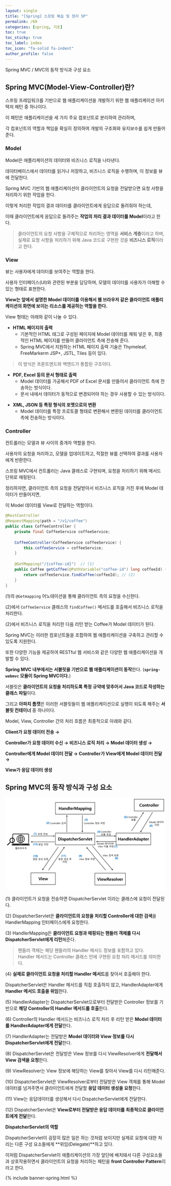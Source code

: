 ```yaml
---
layout: single
title: "[Spring] 스프링 복습 및 정리 5P"
permalink: /69
categories: [spring, 기초]
toc: true
toc_sticky: true
toc_label: index
toc_icon: "fa-solid fa-indent"
author_profile: false
---
```

Spring MVC / MVC의 동작 방식과 구성 요소

<div class="cl1"></div>

## Spring MVC(Model-View-Controller)란?

스프링 프레임워크를 기반으로 웹 애플리케이션을 개발하기 위한 웹 애플리케이션 아키텍처 패턴 중 하나이다.

이 패턴은 애플리케이션을 세 가지 주요 컴포넌트로 분리하여 관리하며,

각 컴포넌트의 역할과 책임을 확실히 정의하여 개발의 구조화와 유지보수를 쉽게 만들어준다.

<div class="cl2"></div>

### Model

Model은 애플리케이션의 데이터와 비즈니스 로직을 나타낸다.

데이터베이스에서 데이터를 읽거나 저장하고, 비즈니스 로직을 수행하며, 이 정보를 뷰에 전달한다.

<div class="cl3"></div>

Spring MVC 기반의 웹 애플리케이션이 클라이언트의 요청을 전달받으면 요청 사항을 처리하기 위한 작업을 한다.

이렇게 처리한 작업의 결과 데이터를 클라이언트에게 응답으로 돌려줘야 하는데,

이때 클라이언트에게 응답으로 돌려주는 **작업의 처리 결과 데이터를 Model**이라고 한다.

<div class="cl3"></div>

> 클라이언트의 요청 사항을 구체적으로 처리하는 영역을 **서비스 계층**이라고 하며, <br> 실제로 요청 사항을 처리하기 위해 Java 코드로 구현한 것을 **비즈니스 로직**이라고 한다.

<div class="cl3"></div>
<div class="downLine2"></div>
<div class="cl3"></div>

### View

뷰는 사용자에게 데이터를 보여주는 역할을 한다.

사용자 인터페이스(UI)와 관련된 부분을 담당하며, 모델의 데이터를 사용자가 이해할 수 있는 형태로 표현한다.

<div class="cl3"></div>

**View는 앞에서 설명한 Model 데이터를 이용해서 웹 브라우저 같은 클라이언트 애플리케이션의 화면에 보이는 리소스를 제공하는 역할을 한다.**

<div class="cl3"></div>

View 형태는 아래와 같이 나눌 수 있다.

<div class="cl4"></div>

- **HTML 페이지의 출력**
    - 기본적인 HTML 태그로 구성된 페이지에 Model 데이터를 채워 넣은 후, 최종적인 HTML 페이지를 만들어 클라이언트 측에 전송해 준다.
    - Spring MVC에서 지원하는 HTML 페이지 출력 기술은 Thymeleaf, FreeMarkerm JSP+, JSTL, Tiles 등이 있다.

> 이 방식은 프론트엔드와 백엔드가 통합된 구조이다. 

<div class="cl4"></div>

- **PDF, Excel 등의 문서 형태로 출력**
    - Model 데이터를 가공해서 PDF of Excel 문서를 만들어서 클라이언트 측에 전송하는 방식이다.
    - 문서 내에서 데이터가 동적으로 변경되어야 하는 경우 사용할 수 있는 방식이다.

<div class="cl3"></div>

- **XML, JSON 등 특정 형식의 포맷으로의 변환**
    - Model 데이터를 특정 프로토콜 형태로 변환해서 변환된 데이터를 클라이언트 측에 전송하는 방식이다.

<div class="cl3"></div>
<div class="downLine2"></div>
<div class="cl3"></div>

### Controller

컨트롤러는 모델과 뷰 사이의 중개자 역할을 한다.

사용자의 요청을 처리하고, 모델을 업데이트하고, 적절한 뷰를 선택하여 결과를 사용자에게 반환한다.

스프링 MVC에서 컨트롤러는 Java 클래스로 구현되며, 요청을 처리하기 위해 메서드 단위로 매핑된다.

<div class="cl3"></div>

정리하자면, 클라이언트 측의 요청을 전달받아서 비즈니스 로직을 거친 후에 Model 데이터가 만들어지면,

이 Model 데이터를 View로 전달하는 역할이다.

```java
@RestController
@RequestMapping(path = "/v1/coffee")
public class CoffeeController {                 
    private final CoffeeService coffeeService;

    CoffeeController(CoffeeService coffeeService) {
        this.coffeeService = coffeeService;
    }

    @GetMapping("/{coffee-id}")  // (1)
    public Coffee getCoffee(@PathVariable("coffee-id") long coffeeId) {
        return coffeeService.findCoffee(coffeeId); // (2)
    }
}
```

(1)의 `@Getmapping` 어노테이션을 통해 클라이언트 측의 요청을 수신한다.

(2)에서 `CoffeeService` 클래스의 `findCoffee()` 메서드를 호출해서 비즈니스 로직을 처리한다.

(2)에서 비즈니스 로직을 처리한 다음 리턴 받는 Coffee가 Model 데이터가 된다.

<div class="cl3"></div>
<div class="downLine2"></div>
<div class="cl3"></div>

Spring MVC는 이러한 컴포넌트들을 조합하여 웹 애플리케이션을 구축하고 관리할 수 있도록 지원한다.

또한 다양한 기능을 제공하여 RESTful 웹 서비스와 같은 다양한 웹 애플리케이션을 개발할 수 있다.

<div class="cl3"></div>

**Spring MVC 내부에서는 서블릿을 기반으로 웹 애플리케이션이 동작**한다. (**`spring-webmvc` 모듈이 Spring MVC이다.**)

서블릿은 **클라이언트의 요청을 처리하도록 특정 규약에 맞추어서 Java 코드로 작성하는 클래스 파일**이다.

그리고 **아파치 톰캣**은 이러한 서블릿들이 웹 애플리케이션으로 실행이 되도록 해주는 **서블릿 컨테이너** 중 하나이다.

<div class="cl3"></div>

Model, View, Controller 간의 처리 흐름은 최종적으로 아래와 같다.

**Client가 요청 데이터 전송 →**

**Controller가 요청 데이터 수신 → 비즈니스 로직 처리 → Model 데이터 생성 →**

**Controller에게 Model 데이터 전달 → Controller가 View에게 Model 데이터 전달 →**

**View가 응답 데이터 생성**

<div class="cl1"></div>

## Spring MVC의 동작 방식과 구성 요소

<p align="center"><img src="../images/69md.png"></p>

(1) 클라이언트가 요청을 전송하면 DispatcherServlet 이라는 클래스에 요청이 전달된다.

<div class="cl4"></div>

(2) DispatcherServlet은 **클라이언트의 요청을 처리할 Controller에 대한 검색**을 HandlerMapping 인터페이스에게 요청한다.

<div class="cl4"></div>

(3) HandlerMapping은 **클라이언트 요청과 매핑되는 핸들러 객체를 다시 DispatcherServlet에게 리턴**해준다.

> 핸들러 객체는 해당 핸들러의 Handler 메서드 정보를 포함하고 있다. <br> Handler 메서드는 Controller 클래스 안에 구현된 요청 처리 메서드를 의미한다.

<div class="cl4"></div>

(4) **실제로 클라이언트 요청을 처리할 Handler 메서드**를 찾아서 호출해야 한다.

DispatcherServlet은 Handler 메서드를 직접 호출하지 않고, HandlerAdapter에게 **Handler 메서드 호출을 위임**한다.

<div class="cl4"></div>

(5) HandlerAdapter는 DispatcherServlet으로부터 전달받은 Controller 정보를 기반으로 **해당 Controller의 Handler 메서드를 호출**한다.

<div class="cl4"></div>

(6) Controller의 Handler 메서드는 비즈니스 로직 처리 후 리턴 받은 **Model 데이터를 HandlerAdapter에게 전달**한다.

<div class="cl4"></div>

(7) HandlerAdapter는 전달받은 **Model 데이터와 View 정보를 다시 DispatcherServlet에게 전달**한다.

<div class="cl4"></div>

(8) DispatcherServlet은 전달받은 View 정보를 다시 ViewResolver에게 **전달해서 View 검색을 요청**한다.

<div class="cl4"></div>

(9) ViewResolver는 View 정보에 해당하는 View를 찾아서 View를 다시 리턴해준다.

<div class="cl4"></div>

(10) DispatcherServlet은 ViewResolver로부터 전달받은 View 객체를 통해 Model 데이터를 넘겨주면서 클라이언트에게 전달할 **응답 데이터 생성을 요청**한다.

<div class="cl4"></div>

(11) View는 응답데이터를 생성해서 다시 DispatcherServlet에게 전달한다.

<div class="cl4"></div>

(12) DispatcherServlet은 **View로부터 전달받은 응답 데이터를 최종적으로 클라이언트에게 전달**한다.

<div class="cl3"></div>

**DispatcherServlet의 역할**

DispatcherServlet이 굉장히 많은 일은 하는 것처럼 보이지만 실제로 요청에 대한 처리는 다른 구성 요소들에게 **위임(Delegate)**하고 있다.

<div class="cl4"></div>

이처럼 DispatcherServlet이 애플리케이션의 가장 앞단에 배치돼서 다른 구성요소들과 상호작용하면서 클라이언트의 요청을 처리하는 패턴을 **front Controller Pattern**이라고 한다.

{% include banner-spring.html %}